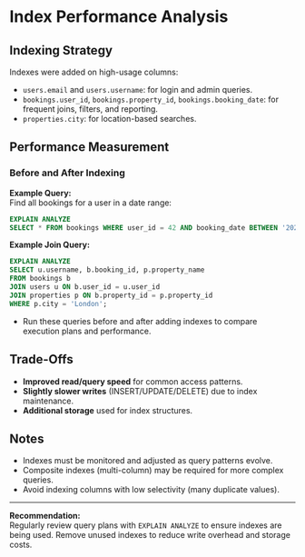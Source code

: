 # Index Performance Analysis

## Indexing Strategy

Indexes were added on high-usage columns:
- `users.email` and `users.username`: for login and admin queries.
- `bookings.user_id`, `bookings.property_id`, `bookings.booking_date`: for frequent joins, filters, and reporting.
- `properties.city`: for location-based searches.

## Performance Measurement

### Before and After Indexing

**Example Query:**  
Find all bookings for a user in a date range:

```sql
EXPLAIN ANALYZE
SELECT * FROM bookings WHERE user_id = 42 AND booking_date BETWEEN '2025-01-01' AND '2025-01-31';
```

**Example Join Query:**

```sql
EXPLAIN ANALYZE
SELECT u.username, b.booking_id, p.property_name
FROM bookings b
JOIN users u ON b.user_id = u.user_id
JOIN properties p ON b.property_id = p.property_id
WHERE p.city = 'London';
```

- Run these queries before and after adding indexes to compare execution plans and performance.

## Trade-Offs

- **Improved read/query speed** for common access patterns.
- **Slightly slower writes** (INSERT/UPDATE/DELETE) due to index maintenance.
- **Additional storage** used for index structures.

## Notes

- Indexes must be monitored and adjusted as query patterns evolve.
- Composite indexes (multi-column) may be required for more complex queries.
- Avoid indexing columns with low selectivity (many duplicate values).

---

**Recommendation:**  
Regularly review query plans with `EXPLAIN ANALYZE` to ensure indexes are being used. Remove unused indexes to reduce write overhead and storage costs.

